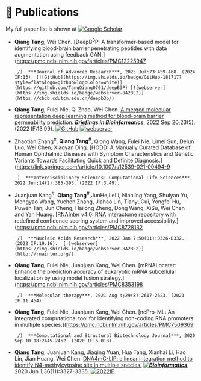 
# 📝 Publications 
My full paper list is shown at [![Google Scholar](https://img.shields.io/badge/Google%20Scholar-4285F4?style=flat&logo=google%20scholar&logoColor=white)](https://scholar.google.com/citations?user=rJS8k7cAAAAJ)
-  **Qiang Tang**, Wei Chen. [DeepB<sup>3</sup>P: A transformer-based model for identifying blood-brain barrier penetrating peptides with data augmentation using feedback GAN.](https://pmc.ncbi.nlm.nih.gov/articles/PMC12225947
        
        
        
        /)  ***Journal of Advanced Research***, 2025 Jul:73:459-468. (2024 IF:13). [![GitHub](https://img.shields.io/badge/GitHub-181717?style=flat&logo=github&logoColor=white)](https://github.com/TangQiang0701/deepB3P) [![webserver](https://img.shields.io/badge/webserver-8A2BE2)](https://cbcb.cdutcm.edu.cn/deepb3p/)
-  **Qiang Tang**, Fulei Nie, Qi Zhao, Wei Chen. [A merged molecular representation deep learning method for blood-brain barrier permeability prediction.](https://academic.oup.com/bib/article/23/5/bbac357/6674486?login=false)  ***Briefings in Bioinformatics***, 2022 Sep 20;23(5). (2022 IF:13.99). [![GitHub](https://img.shields.io/badge/GitHub-%23121011.svg?logo=github&logoColor=white)](https://github.com/TangQiang0701/Deep-B3) [![webserver](https://img.shields.io/badge/webserver-8A2BE2)](https://cbcb.cdutcm.edu.cn/deepb3/)
-  Zhaotian Zhang<sup>#</sup>, **Qiang Tang<sup>#</sup>**, Qiong Wang, Fulei Nie, Limei Sun, Delun Luo, Wei Chen, Xiaoyan Ding. [HODD: A Manually Curated Database of Human Ophthalmic Diseases with Symptom Characteristics and Genetic Variants Towards Facilitating Quick and Definite Diagnosis.](https://link.springer.com/article/10.1007/s12539-021-00494-9
        
        
        
        )  ***Interdisciplinary Sciences: Computational Life Sciences***, 2022 Jun;14(2):385-393. (2022 IF:3.49).
-  Juanjuan Kang<sup>#</sup>, **Qiang Tang<sup>#</sup>**,JunHe,LeLi, Nianling Yang, Shuiyan Yu, Mengyao Wang, Yuchen Zhang, Jiahao Lin, TianyuCui, Yongfei Hu, Puwen Tan, Jun Cheng, Hailong Zheng, Dong Wang, XiSu, Wei Chen and Yan Huang. [RNAInter v4.0: RNA interactome repository with redefined confidence scoring system and improved accessibility.](https://pmc.ncbi.nlm.nih.gov/articles/PMC8728132
        
        
        
        /)  ***Nucleic Acids Research***, 2022 Jan 7;50(D1):D326-D332. (2022 IF:19.16).  [![webserver](https://img.shields.io/badge/webserver-8A2BE2)](http://rnainter.org/)
-  **Qiang Tang**, Fulei Nie, Juanjuan Kang, Wei Chen. [mRNALocater: Enhance the prediction accuracy of eukaryotic mRNA subcellular localization by using model fusion strategy.](https://pmc.ncbi.nlm.nih.gov/articles/PMC8353198
        
        
        
        /)  ***Molecular therapy***, 2021 Aug 4;29(8):2617-2623. (2021 IF:11.454).
-  **Qiang Tang**, Fulei Nie, Juanjuan Kang, Wei Chen. [ncPro-ML: An integrated computational tool for identifying non-coding RNA promoters in multiple species.](https://pmc.ncbi.nlm.nih.gov/articles/PMC7509369
        
        
        
        /)  ***Computational and Structural Biotechnology Journal***, 2020 Sep 10:18:2445-2452. (2020 IF:6.018).
-  **Qiang Tang**, Juanjuan Kang, Jiaqing Yuan, Hua Tang, Xianhai Li, Hao Lin, Jian Huang, Wei Chen. [DNA4mC-LIP: a linear integration method to identify N4-methylcytosine site in multiple species.](https://academic.oup.com/bioinformatics/article/36/11/3327/5766114?login=false)  ***[![Bioinformatics](https://img.shields.io/badge/Bioinformatics-0066cc?style=flat&logo=open-access&logoColor=white)](https://academic.oup.com/bioinformatics)***, 2020 Jun 1;36(11):3327-3335. [![2022IF](https://img.shields.io/badge/2022%20IF-5.61-blue)](https://www.ablesci.com/journal/detail?id=0pWXx5).
